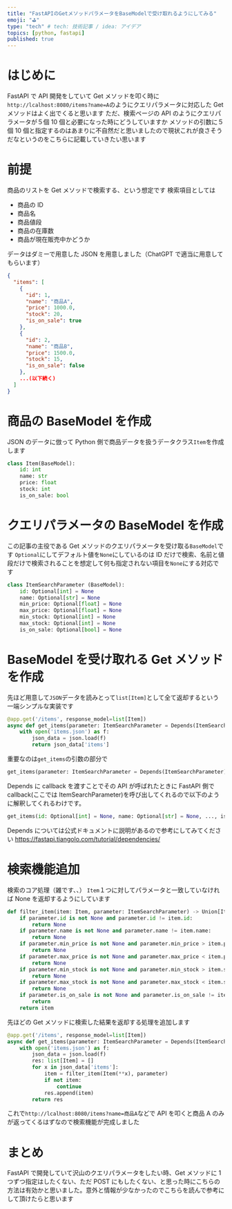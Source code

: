 ```yaml
---
title: "FastAPIのGetメソッドパラメータをBaseModelで受け取れるようにしてみる"
emoji: "⛳"
type: "tech" # tech: 技術記事 / idea: アイデア
topics: [python, fastapi]
published: true
---
```


# はじめに

FastAPI で API 開発をしていて Get メソッドを叩く時に`http://lcalhost:8080/items?name=A`のようにクエリパラメータに対応した Get メソッドはよく出でくると思います
ただ、検索ページの API のようにクエリパラメータが５個 10 個と必要になった時にどうしていますか
メソッドの引数に５個 10 個と指定するのはあまりに不自然だと思いましたので現状これが良さそうだなというのをこちらに記載していきたい思います

# 前提

商品のリストを Get メソッドで検索する、という想定です
検索項目としては

- 商品の ID
- 商品名
- 商品値段
- 商品の在庫数
- 商品が現在販売中かどうか

データはダミーで用意した JSON を用意しました（ChatGPT で適当に用意してもらいます）

```json:items.json
{
  "items": [
    {
      "id": 1,
      "name": "商品A",
      "price": 1000.0,
      "stock": 20,
      "is_on_sale": true
    },
    {
      "id": 2,
      "name": "商品B",
      "price": 1500.0,
      "stock": 15,
      "is_on_sale": false
    },
    ...(以下続く)
  ]
}
```

# 商品の BaseModel を作成

JSON のデータに倣って Python 側で商品データを扱うデータクラス`Item`を作成します

```python
class Item(BaseModel):
    id: int
    name: str
    price: float
    stock: int
    is_on_sale: bool
```

# クエリパラメータの BaseModel を作成

この記事の主役である Get メソッドのクエリパラメータを受け取る`BaseModel`です
`Optional`にしてデフォルト値を`None`にしているのは ID だけで検索、名前と値段だけで検索されることを想定して何も指定されない項目を`None`にする対応です

```python
class ItemSearchParameter (BaseModel):
    id: Optional[int] = None
    name: Optional[str] = None
    min_price: Optional[float] = None
    max_price: Optional[float] = None
    min_stock: Optional[int] = None
    max_stock: Optional[int] = None
    is_on_sale: Optional[bool] = None
```

# BaseModel を受け取れる Get メソッドを作成

先ほど用意して`JSON`データを読みとって`list[Item]`として全て返却するという一端シンプルな実装です

```python
@app.get('/items', response_model=list[Item])
async def get_items(parameter: ItemSearchParameter = Depends(ItemSearchParameter)) -> list[Item]:
    with open('items.json') as f:
        json_data = json.load(f)
        return json_data['items']
```

重要なのは`get_items`の引数の部分で

```python
get_items(parameter: ItemSearchParameter = Depends(ItemSearchParameter))
```

Depends に callback を渡すことでその API が呼ばれたときに FastAPI 側で callback(ここでは ItemSearchParameter)を呼び出してくれるので以下のように解釈してくれるわけです。

```python
get_items(id: Optional[int] = None, name: Optional[str] = None, ..., is_on_sale: Optional[bool] = None)
```

Depends については公式ドキュメントに説明があるので参考にしてみてください
https://fastapi.tiangolo.com/tutorial/dependencies/

# 検索機能追加

検索のコア処理（雑です、、）
`Item`１つに対してパラメータと一致していなければ None を返却するようにしています

```python
def filter_item(item: Item, parameter: ItemSearchParameter) -> Union[Item, None]:
    if parameter.id is not None and parameter.id != item.id:
        return None
    if parameter.name is not None and parameter.name != item.name:
        return None
    if parameter.min_price is not None and parameter.min_price > item.price:
        return None
    if parameter.max_price is not None and parameter.max_price < item.price:
        return None
    if parameter.min_stock is not None and parameter.min_stock > item.stock:
        return None
    if parameter.max_stock is not None and parameter.max_stock < item.stock:
        return None
    if parameter.is_on_sale is not None and parameter.is_on_sale != item.is_on_sale:
        return
    return item
```

先ほどの Get メソッドに検索した結果を返却する処理を追加します

```python
@app.get('/items', response_model=list[Item])
async def get_items(parameter: ItemSearchParameter = Depends(ItemSearchParameter)) -> list[Item]:
    with open('items.json') as f:
        json_data = json.load(f)
        res: list[Item] = []
        for x in json_data['items']:
            item = filter_item(Item(**x), parameter)
            if not item:
                continue
            res.append(item)
        return res
```

これで`http://lcalhost:8080/items?name=商品A`などで API を叩くと商品 A のみが返ってくるはずなので検索機能が完成しました

# まとめ

FastAPI で開発していて沢山のクエリパラメータをしたい時、Get メソッドに 1 つずつ指定はしたくない、ただ POST にもしたくない、と思った時にこちらの方法は有効かと思いました。意外と情報が少なかったのでこちらを読んで参考にして頂けたらと思います
